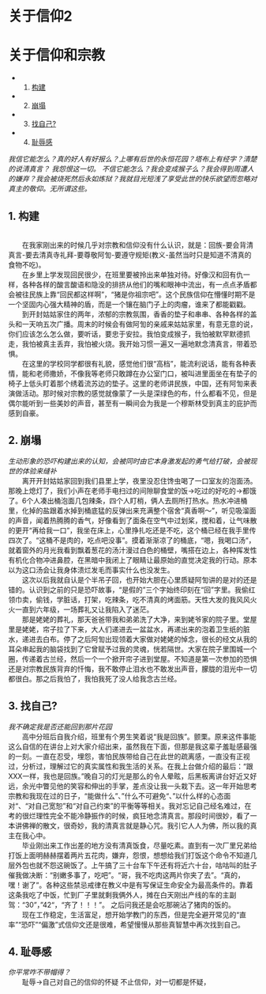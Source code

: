 <h1>关于信仰2</h1> 

# 关于信仰和宗教

* 1. [构建](#first)
* 2. [崩塌](#second)
* 3. [找自己?](#third)
* 4. [耻辱感](#fourth)


*我信它能怎么？真的好人有好报么？上哪有后世的永恒花园？塔布上有经字？清楚的说清真言？ 我怨恨这一切。*
*不信它能怎么？我会变成猴子么？我会得到周遭人的嫌弃？我会被烧死然后永如炼狱？我就目光短浅了享受此世的快乐欲望而忽略对真主的敬仰。无所谓这些。*

## 1. <a name='first'></a>构建
<br>&emsp;&emsp;在我家刚出来的时候几乎对宗教和信仰没有什么认识，就是：回族-要会背清真言-要去清真寺礼拜-要尊敬阿訇-要遵守规矩(教义-虽然当时只是知道不清真的食物不吃)。
<br>&emsp;&emsp;在乡里上学发现回民很少，在班里要被拎出来单独对待。好像汉和回有仇一样，各种各样的酸言酸语和隐没的排挤从他们的嘴和眼神中流出，有一点点矛盾都会被往民族上靠“回民都这样啊”，“猪是你祖宗吧”。这个民族信仰在懵懂时期不是一个坚固内心强大精神的盾，而是一个镶在脑门子上的肉瘤，谁来了都能戳戳。
<br>&emsp;&emsp;到开封姑姑家住的两年，浓郁的宗教氛围，香香的垫子和串串、各种各样的盖头和一天响五次广播。周末的时候会有做阿訇的亲戚来姑姑家里，有意无意的说，你们应该怎么怎么做，要听话，要忠于安拉。我怕变成猴子，我怕被默罕默德抓走，我怕被真主丢弃，我怕被火烧。我开始习惯一遍又一遍地默念清真言，带着恐惧。
<br>&emsp;&emsp;在这里的学校同学都很有礼貌，感觉他们很“高档”，能流利说话，能有各种表情，能和老师撒娇，不像我等老师只敢蹲在办公室门口，被叫进里面坐在有垫子的椅子上低头盯着那个绣着流苏边的垫子。这里的老师讲民族，中国，还有阿訇来表演做活动。那时候对宗教的感觉就像蒙了一头是深绿色的布，什么都看不见，但是偶尔能听到一些美妙的声音，甚至有一瞬间会为我是一个穆斯林受到真主的庇护而感到自豪。

## 2. <a name='second'></a>崩塌
*生动形象的恐吓构建出来的认知，会被同时由它本身激发起的勇气给打破，会被现世的体验来缝补*
<br>&emsp;&emsp;离开开封姑姑家回到我们县里上学，夜里没忍住馋虫喝了一口室友的泡面汤。那晚上熄灯了，我们小声在老师手电扫过的间隙聊食堂的饭->吃过的好吃的->都饿了。6个人凑出桶泡面几包辣条，四个人盯梢，俩人去厕所打热水。热水冲进桶里，化掉的盐跟着水掉到桶底猛的反弹出来充满整个宿舍“真香啊～”，听见吸溜面的声音，闻着热腾腾的香气，好像看到了面条在空气中过划桨，搅和着，让气味散的更开“再给我一口”，我坐在床上，心里挣扎吃还是不吃，这个桶已经在我手里传四次了。“这桶不是肉的，吃点吧没事”。摸着渐渐凉了的桶底，“嗯，我喝口汤“，就着窗外的月光我看到飘着葱花的汤汁漫过白色的桶壁，嘴搭在边上，各种挥发性有机化合物冲进鼻腔，在黑暗中我闭上了眼睛让最原始的直觉决定我的行动。原本以为这口汤会让我身体溃烂发毛而事实什么也没发生。
<br>&emsp;&emsp;这次以后我就自认是个半吊子回，也开始大胆在心里质疑阿訇讲的是对的还是错的。认识到之前的只是恐吓故事，“是假的”三个字始终印刻在“回”字里。我偷红领巾卖，偷钱，学脏话，打架，吃辣条，吃不清真的烤面筋。天性大发的我风风火火一直到六年级，一场葬礼又让我陷入了迷茫。
<br>&emsp;&emsp;那是姥姥的葬礼，那天爸爸带我和弟弟洗了大净，来到姥爷家的院子里。堂屋里是姥姥，帘子拉了下来，大人们递进去一盆盆水，再递出来的泡着卫生纸的脏水，递进去白布。停了之后阿訇出现领着大家做对姥姥的悼念，很长的经文从我的耳朵串起我的脑袋找到了它曾赋予过我的灵魂，恍若隔世。大家在院子里围城一个圈，传递着古兰经，然后一个一个掀开帘子进到堂屋。不知道是第一次参加的恐惧还是对宗教民族背弃的忏悔，我不敢停止泪水也不敢发出声音，朦胧的泪光中一切都很白。那之后我怕了，我怕我死了没人给我念古兰经。

## 3. <a name='third'></a>找自己?
*我不确定我是否还能回到那片花园*
<br>&emsp;&emsp;高中分班后自我介绍，班里有个男生笑着说“我是回族”。颤栗。原来这件事能这么自信的在讲台上对大家介绍出来，虽然我在下面，但那是我这辈子羞耻感最强的一刻。一直在忍受，埋怨，害怕民族带给自己在此世的疏离感，一直没有正视过，分析过，理解过它的真实属性和我生活的关系。在我上台做介绍的最后：“跟XXX一样，我也是回族。”晚自习的灯光是那么的令人晕眩，后黑板离讲台好近又好远，余光中瞥见他的笑容和伸出的手掌，差点没让我一头栽下去。这一年开始思考宗教和我现在过的日子，“能做什么”、”什么不可避免“、”以什么样的心态面对“、“对自己宽恕”和“对自己约束”的平衡等等相关。我对忘记自己经名难过，在考的很烂理性完全不能冷静振作的时候，疯狂地念清真言。那段时间很妙，看了一本讲佛禅的散文，很奇妙，我的清真言就是静心咒。我引它人人为佛，所以我的真主在我心中。
<br>&emsp;&emsp;毕业刚出来工作出差的地方没有清真饭食，尽量吃素。直到有一次厂里兄弟给打饭上面明赫赫摆着两片五花肉，嫌弃，怨恨，想想给我们打饭这个命令不知道几层外包也就不怨这碗饭了。上午搞了三十台车下午还有将近六十台，咕咕叫的肚子催我做决断：“别嫩多事了，吃吧”。“哥，我不吃肉这两片你夹了去”。“真的，嘿！谢了”。各种这些禁忌戒律在教义中是有写保证生命安全为最高条件的。靠着这条我吃了中饭，忙到厂子里就剩我俩外人，摊在白天刚出产线的车的主副驾：“30”，”42“，“齐了！！！”。 之后问我还是会吃那碗沾了猪肉的饭的。
<br>&emsp;&emsp;现在工作稳定，生活富足，想开始学教门的东西，但是完全避开常见的“直率”“恐吓”“偏激”式信仰文还是很难，希望慢慢从那些真智慧中再次找到自己。


## 4. <a name='fourth'></a>耻辱感
*你平常咋不带帽得？*
<br>&emsp;&emsp;耻辱->自己对自己的信仰的怀疑  不止信仰，对一切都是怀疑，